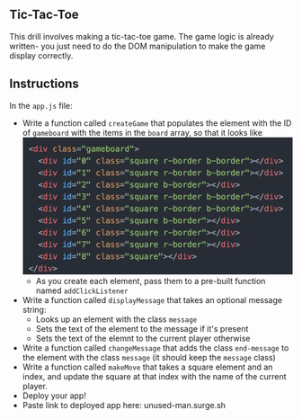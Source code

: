 ## Tic-Tac-Toe

This drill involves making a tic-tac-toe game. The game logic is already written- you just need to do the DOM manipulation to make the game display correctly.

## Instructions

In the `app.js` file:

* Write a function called `createGame` that populates the element with the ID of `gameboard` with the items in the `board` array, so that it looks like ![Game Board](./screenshots/game-board.png)
  * As you create each element, pass them to a pre-built function named `addClickListener`
* Write a function called `displayMessage` that takes an optional message string:
  * Looks up an element with the class `message`
  * Sets the text of the element to the message if it's present
  * Sets the text of the elemnt to the current player otherwise
* Write a function called `changeMessage` that adds the class `end-message` to the element with the class `message` (it should keep the `message` class)
* Write a function called `makeMove` that takes a square element and an index, and update the square at that index with the name of the current player.
* Deploy your app!
* Paste link to deployed app here: unused-man.surge.sh
